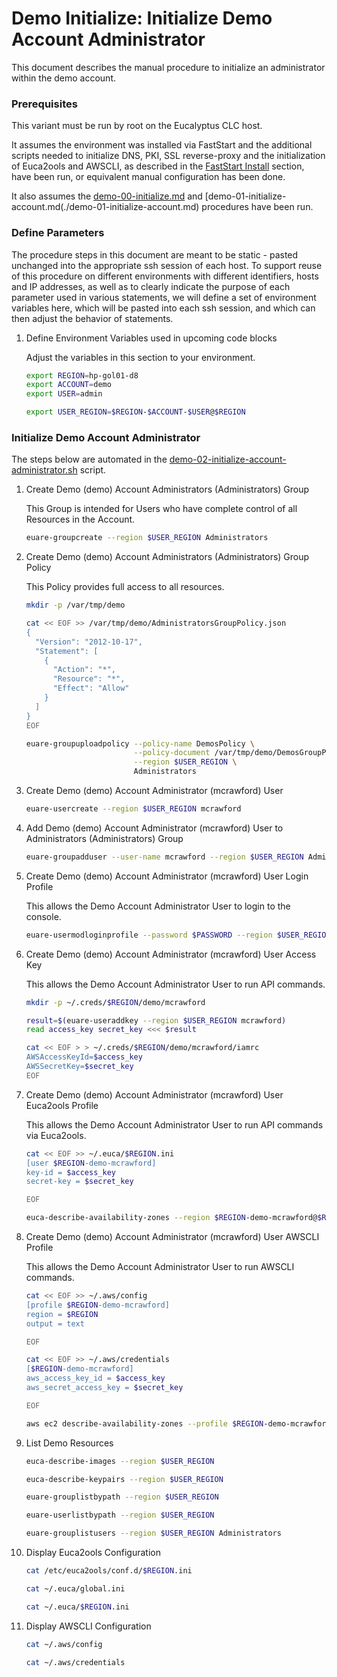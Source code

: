 # Demo Initialize: Initialize Demo Account Administrator

This document describes the manual procedure to initialize an administrator within the demo account.

### Prerequisites

This variant must be run by root on the Eucalyptus CLC host.

It assumes the environment was installed via FastStart and the additional scripts needed to
initialize DNS, PKI, SSL reverse-proxy and the initialization of Euca2ools and AWSCLI, as
described in the [FastStart Install](../../../installs/install-10-faststart) section, have
been run, or equivalent manual configuration has been done.

It also assumes the [demo-00-initialize.md](./demo-00-initialize.md) and
[demo-01-initialize-account.md(./demo-01-initialize-account.md) procedures have been run.

### Define Parameters

The procedure steps in this document are meant to be static - pasted unchanged into the appropriate
ssh session of each host. To support reuse of this procedure on different environments with
different identifiers, hosts and IP addresses, as well as to clearly indicate the purpose of each
parameter used in various statements, we will define a set of environment variables here, which
will be pasted into each ssh session, and which can then adjust the behavior of statements.

1. Define Environment Variables used in upcoming code blocks

    Adjust the variables in this section to your environment.

    ```bash
    export REGION=hp-gol01-d8
    export ACCOUNT=demo
    export USER=admin

    export USER_REGION=$REGION-$ACCOUNT-$USER@$REGION
    ```

### Initialize Demo Account Administrator

The steps below are automated in the [demo-02-initialize-account-administrator.sh](../bin/demo-02-initialize-account-administrator.sh) script.

1. Create Demo (demo) Account Administrators (Administrators) Group

    This Group is intended for Users who have complete control of all Resources in the Account.

    ```bash
    euare-groupcreate --region $USER_REGION Administrators
    ```

2.  Create Demo (demo) Account Administrators (Administrators) Group Policy

    This Policy provides full access to all resources.

    ```bash
    mkdir -p /var/tmp/demo

    cat << EOF >> /var/tmp/demo/AdministratorsGroupPolicy.json
    {
      "Version": "2012-10-17",
      "Statement": [
        {
          "Action": "*",
          "Resource": "*",
          "Effect": "Allow"
        }
      ]
    }
    EOF

    euare-groupuploadpolicy --policy-name DemosPolicy \
                            --policy-document /var/tmp/demo/DemosGroupPolicy.json \
                            --region $USER_REGION \
                            Administrators
    ```

3. Create Demo (demo) Account Administrator (mcrawford) User

    ```bash
    euare-usercreate --region $USER_REGION mcrawford
    ```

4. Add Demo (demo) Account Administrator (mcrawford) User to Administrators (Administrators) Group

    ```bash
    euare-groupadduser --user-name mcrawford --region $USER_REGION Administrators
    ```

5. Create Demo (demo) Account Administrator (mcrawford) User Login Profile

    This allows the Demo Account Administrator User to login to the console.

    ```bash
    euare-usermodloginprofile --password $PASSWORD --region $USER_REGION mcrawford
    ```

6. Create Demo (demo) Account Administrator (mcrawford) User Access Key

    This allows the Demo Account Administrator User to run API commands.

    ```bash
    mkdir -p ~/.creds/$REGION/demo/mcrawford

    result=$(euare-useraddkey --region $USER_REGION mcrawford)
    read access_key secret_key <<< $result

    cat << EOF > > ~/.creds/$REGION/demo/mcrawford/iamrc
    AWSAccessKeyId=$access_key
    AWSSecretKey=$secret_key
    EOF
    ```

7. Create Demo (demo) Account Administrator (mcrawford) User Euca2ools Profile

    This allows the Demo Account Administrator User to run API commands via Euca2ools.

    ```bash
    cat << EOF >> ~/.euca/$REGION.ini
    [user $REGION-demo-mcrawford]
    key-id = $access_key
    secret-key = $secret_key

    EOF

    euca-describe-availability-zones --region $REGION-demo-mcrawford@$REGION
    ```

8. Create Demo (demo) Account Administrator (mcrawford) User AWSCLI Profile

    This allows the Demo Account Administrator User to run AWSCLI commands.

    ```bash
    cat << EOF >> ~/.aws/config
    [profile $REGION-demo-mcrawford]
    region = $REGION
    output = text

    EOF

    cat << EOF >> ~/.aws/credentials
    [$REGION-demo-mcrawford]
    aws_access_key_id = $access_key
    aws_secret_access_key = $secret_key

    EOF

    aws ec2 describe-availability-zones --profile $REGION-demo-mcrawford --region $REGION
    ```

9. List Demo Resources

    ```bash
    euca-describe-images --region $USER_REGION

    euca-describe-keypairs --region $USER_REGION

    euare-grouplistbypath --region $USER_REGION

    euare-userlistbypath --region $USER_REGION

    euare-grouplistusers --region $USER_REGION Administrators
    ```

10. Display Euca2ools Configuration

    ```bash
    cat /etc/euca2ools/conf.d/$REGION.ini

    cat ~/.euca/global.ini

    cat ~/.euca/$REGION.ini
    ```

11. Display AWSCLI Configuration

    ```bash
    cat ~/.aws/config

    cat ~/.aws/credentials
    ```

